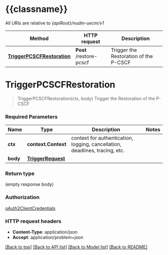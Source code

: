 # {{classname}}

All URIs are relative to *{apiRoot}/nudm-uecm/v1*

Method | HTTP request | Description
------------- | ------------- | -------------
[**TriggerPCSCFRestoration**](TriggerPCSCFRestorationApi.md#TriggerPCSCFRestoration) | **Post** /restore-pcscf | Trigger the Restoration of the P-CSCF

# **TriggerPCSCFRestoration**
> TriggerPCSCFRestoration(ctx, body)
Trigger the Restoration of the P-CSCF

### Required Parameters

Name | Type | Description  | Notes
------------- | ------------- | ------------- | -------------
 **ctx** | **context.Context** | context for authentication, logging, cancellation, deadlines, tracing, etc.
  **body** | [**TriggerRequest**](TriggerRequest.md)|  | 

### Return type

 (empty response body)

### Authorization

[oAuth2ClientCredentials](../README.md#oAuth2ClientCredentials)

### HTTP request headers

 - **Content-Type**: application/json
 - **Accept**: application/problem+json

[[Back to top]](#) [[Back to API list]](../README.md#documentation-for-api-endpoints) [[Back to Model list]](../README.md#documentation-for-models) [[Back to README]](../README.md)

